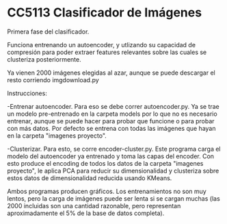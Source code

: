 # CC5113 Clasificador de Imágenes

Primera fase del clasificador.

Funciona entrenando un autoencoder, y utlizando su capacidad de compresión para poder extraer features relevantes sobre las cuales se clusteriza posteriormente.

Ya vienen 2000 imágenes elegidas al azar, aunque se puede descargar el resto corriendo imgdownload.py

Instrucciones:

-Entrenar autoencoder. Para eso se debe correr autoencoder.py. Ya se trae un modelo pre-entrenado en la carpeta models por lo que no es necesario entrenar, aunque se puede hacer para probar que funcione o para probar con más datos. Por defecto se entrena con todas las imágenes que hayan en la carpeta "imagenes proyecto".

-Clusterizar. Para esto, se corre encoder-cluster.py. Este programa carga el modelo del autoencoder ya entrenado y toma las capas del encoder. Con esto produce el encoding de todos los datos de la carpeta "imagenes proyecto", le aplica PCA para reducir su dimensionalidad y clusteriza sobre estos datos de dimensionalidad reducida usando KMeans.

Ambos programas producen gráficos. Los entrenamientos no son muy lentos, pero la carga de imágenes puede ser lenta si se cargan muchas (las 2000 incluidas son una cantidad razonable, pero representan aproximadamente el 5% de la base de datos completa).
